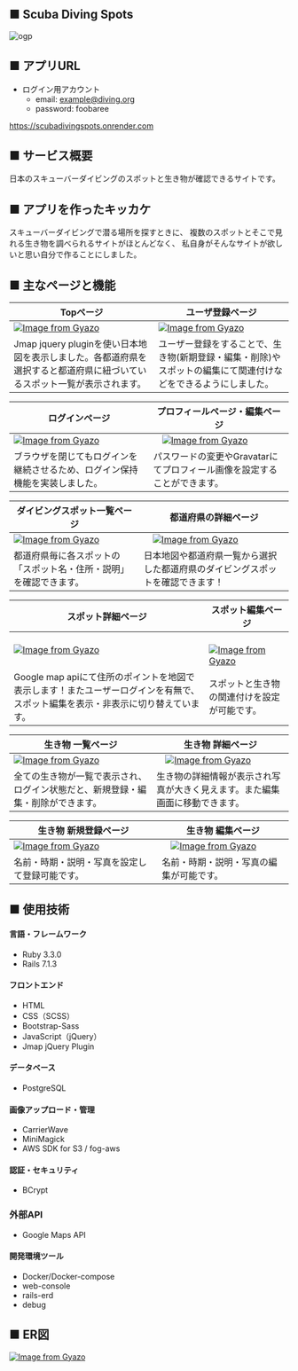 ## ■ Scuba Diving Spots
![ogp](https://i.gyazo.com/e94f4ebadc882f75c0710a2631652d34.png)

## ■ アプリURL

* ログイン用アカウント
    * email: example@diving.org
    * password: foobaree

https://scubadivingspots.onrender.com

## ■ サービス概要
日本のスキューバーダイビングのスポットと生き物が確認できるサイトです。

## ■ アプリを作ったキッカケ
スキューバーダイビングで潜る場所を探すときに、
複数のスポットとそこで見れる生き物を調べられるサイトがほとんどなく、
私自身がそんなサイトが欲しいと思い自分で作ることにしました。

## ■ 主なページと機能
| Topページ | ユーザ登録ページ |
| ---- | ---- |
| [![Image from Gyazo](https://i.gyazo.com/1e5a535d2dfddc1cc3e77afc15900635.gif)](https://gyazo.com/1e5a535d2dfddc1cc3e77afc15900635)　| [![Image from Gyazo](https://i.gyazo.com/5bf59273611e9ef10517d164b57fdf1f.png)](https://gyazo.com/5bf59273611e9ef10517d164b57fdf1f) |
| Jmap jquery pluginを使い日本地図を表示しました。各都道府県を選択すると都道府県に紐づいているスポット一覧が表示されます。 | ユーザー登録をすることで、生き物(新期登録・編集・削除)やスポットの編集にて関連付けなどをできるようにしました。 |

| ログインページ |  プロフィールページ・編集ページ |
| ---- | ---- |
| [![Image from Gyazo](https://i.gyazo.com/d101646a3218b3fafe54ef41e50bf3ee.png)](https://gyazo.com/d101646a3218b3fafe54ef41e50bf3ee) |　[![Image from Gyazo](https://i.gyazo.com/c50946b5dcef1a734e209c0b5baab67b.gif)](https://gyazo.com/c50946b5dcef1a734e209c0b5baab67b)|
| ブラウザを閉じてもログインを継続させるため、ログイン保持機能を実装しました。 | パスワードの変更やGravatarにてプロフィール画像を設定することができます。 |

| ダイビングスポット一覧ページ | 都道府県の詳細ページ |
| ---- | ---- |
| [![Image from Gyazo](https://i.gyazo.com/bce35d068a882f69230a6d820dbb2478.gif)](https://gyazo.com/bce35d068a882f69230a6d820dbb2478) |　[![Image from Gyazo](https://i.gyazo.com/9767f5c9e56411b83de0f5438e6ddc77.gif)](https://gyazo.com/9767f5c9e56411b83de0f5438e6ddc77)|
| 都道府県毎に各スポットの「スポット名・住所・説明」を確認できます。 | 日本地図や都道府県一覧から選択した都道府県のダイビングスポットを確認できます！ |

| スポット詳細ページ | スポット編集ページ |
| ---- | ---- |
| [![Image from Gyazo](https://i.gyazo.com/dcc5ff5b8854b80b6b95f72ff559ed32.gif)](https://gyazo.com/dcc5ff5b8854b80b6b95f72ff559ed32) |　[![Image from Gyazo](https://i.gyazo.com/48aa66cbcd04f85947e269075f9191e4.png)](https://gyazo.com/48aa66cbcd04f85947e269075f9191e4)|
| Google map apiにて住所のポイントを地図で表示します！またユーザーログインを有無で、スポット編集を表示・非表示に切り替えています。 | スポットと生き物の関連付けを設定が可能です。

| 生き物 一覧ページ | 生き物 詳細ページ |
| ---- | ---- |
| [![Image from Gyazo](https://i.gyazo.com/5a9565880132c2d1706f32bea4f42093.png)](https://gyazo.com/5a9565880132c2d1706f32bea4f42093) |　[![Image from Gyazo](https://i.gyazo.com/ba9a9d95d2d161e6ee7beb7734cd7752.png)](https://gyazo.com/ba9a9d95d2d161e6ee7beb7734cd7752)|
| 全ての生き物が一覧で表示され、ログイン状態だと、新規登録・編集・削除ができます。 | 生き物の詳細情報が表示され写真が大きく見えます。また編集画面に移動できます。 |

| 生き物 新規登録ページ| 生き物 編集ページ |
| ---- | ---- |
| [![Image from Gyazo](https://i.gyazo.com/aded27d0fb498a26dfde889d680343d6.png)](https://gyazo.com/aded27d0fb498a26dfde889d680343d6) |　[![Image from Gyazo](https://i.gyazo.com/524ca9c9a81ee2a6f6b17fb469cefe42.png)](https://gyazo.com/524ca9c9a81ee2a6f6b17fb469cefe42)|
| 名前・時期・説明・写真を設定して登録可能です。 | 名前・時期・説明・写真の編集が可能です。 |

## ■ 使用技術

#### 言語・フレームワーク
- Ruby 3.3.0
- Rails 7.1.3

#### フロントエンド
- HTML
- CSS（SCSS）
- Bootstrap-Sass
- JavaScript（jQuery）
- Jmap jQuery Plugin

#### データベース
- PostgreSQL

#### 画像アップロード・管理
- CarrierWave
- MiniMagick
- AWS SDK for S3 / fog-aws

#### 認証・セキュリティ
- BCrypt

### 外部API
- Google Maps API

#### 開発環境ツール
- Docker/Docker-compose
- web-console
- rails-erd
- debug

## ■ ER図

[![Image from Gyazo](https://i.gyazo.com/3947251c3f800e8290a66f369c78ce42.png)](https://gyazo.com/3947251c3f800e8290a66f369c78ce42)
